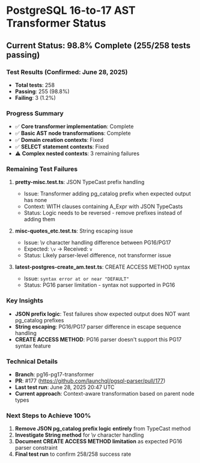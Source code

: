 # PostgreSQL 16-to-17 AST Transformer Status

## Current Status: 98.8% Complete (255/258 tests passing)

### Test Results (Confirmed: June 28, 2025)
- **Total tests**: 258
- **Passing**: 255 (98.8%)
- **Failing**: 3 (1.2%)

### Progress Summary
- ✅ **Core transformer implementation**: Complete
- ✅ **Basic AST node transformations**: Complete  
- ✅ **Domain creation contexts**: Fixed
- ✅ **SELECT statement contexts**: Fixed
- ⚠️ **Complex nested contexts**: 3 remaining failures

### Remaining Test Failures
1. **pretty-misc.test.ts**: JSON TypeCast prefix handling
   - Issue: Transformer adding pg_catalog prefix when expected output has none
   - Context: WITH clauses containing A_Expr with JSON TypeCasts
   - Status: Logic needs to be reversed - remove prefixes instead of adding them

2. **misc-quotes_etc.test.ts**: String escaping issue
   - Issue: \v character handling difference between PG16/PG17
   - Expected: `\v` → Received: `v`
   - Status: Likely parser-level difference, not transformer issue

3. **latest-postgres-create_am.test.ts**: CREATE ACCESS METHOD syntax
   - Issue: `syntax error at or near "DEFAULT"`
   - Status: PG16 parser limitation - syntax not supported in PG16

### Key Insights
- **JSON prefix logic**: Test failures show expected output does NOT want pg_catalog prefixes
- **String escaping**: PG16/PG17 parser difference in escape sequence handling
- **CREATE ACCESS METHOD**: PG16 parser doesn't support this PG17 syntax feature

### Technical Details
- **Branch**: pg16-pg17-transformer
- **PR**: #177 (https://github.com/launchql/pgsql-parser/pull/177)
- **Last test run**: June 28, 2025 20:47 UTC
- **Current approach**: Context-aware transformation based on parent node types

### Next Steps to Achieve 100%
1. **Remove JSON pg_catalog prefix logic entirely** from TypeCast method
2. **Investigate String method** for \v character handling
3. **Document CREATE ACCESS METHOD limitation** as expected PG16 parser constraint
4. **Final test run** to confirm 258/258 success rate
